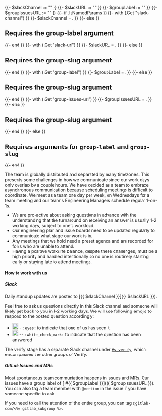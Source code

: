 {{- $slackChannel := "" }}
{{- $slackURL := "" }}
{{- $groupLabel := "" }}
{{- $groupIssuesURL := "" }}
{{- if .IsNamedParams }}
    {{- with (.Get "slack-channel") }}
        {{- $slackChannel = . }}
    {{- else }}
        <h2>Requires the group-label argument</h2>
    {{- end }}
    {{- with (.Get "slack-url") }}
        {{- $slackURL = . }}
    {{- else }}
        <h2>Requires the group-slug argument</h2>
    {{- end }}
    {{- with (.Get "group-label") }}
        {{- $groupLabel = . }}
    {{- else }}
        <h2>Requires the group-slug argument</h2>
    {{- end }}
    {{- with (.Get "group-issues-url") }}
        {{- $groupIssuesURL = . }}
    {{- else }}
        <h2>Requires the group-slug argument</h2>
    {{- end }}
{{- else }}
    <h2>Requires arguments for <code>group-label</code> and <code>group-slug</code></h2>
{{- end }}


The team is globally distributed and separated by many timezones.  This presents some challenges in how we communicate since our work days only overlap by a couple hours.  We have decided as a team to embrace asynchronous communication because scheduling meetings is difficult to coordinate.  We meet as a team one day per week, on Wednesdays for a team meeting and our team's Engineering Managers schedule regular 1-on-1s.

- We are pro-active about asking questions in advance with the understanding that the turnaround on receiving an answer is usually 1-2 working days, subject to one's workload.
- Our engineering plan and issue boards need to be updated regularly to communicate what stage our work is in.
- Any meetings that we hold need a preset agenda and are recorded for folks who are unable to attend.
- Having a positive work/life balance, despite these challenges, must be a high priority and handled intentionally so no one is routinely starting early or staying late to attend meetings.

#### How to work with us

##### Slack

Daily standup updates are posted to [{{ $slackChannel }}]({{ $slackURL }}).

Feel free to ask us questions directly in this Slack channel and someone will likely get back to you in 1-2 working days.  We will use following emojis to respond to the posted question accordingly:

- <img alt="eyes" src="https://a.slack-edge.com/production-standard-emoji-assets/10.2/apple-large/1f440@2x.png" height="20" width="20"> - `:eyes:` to indicate that one of us has seen it
- <img alt="checkmark" src="https://a.slack-edge.com/production-standard-emoji-assets/10.2/apple-large/2705@2x.png" height="20" width="20"> -- `:white_check_mark:` to indicate that the question has been answered

The verify stage has a separate Slack channel under [`#s_verify`](https://gitlab.slack.com/archives/C0SFP840G), which encompasses the other groups of Verify.

##### GitLab Issues and MRs

Most spontaneous team communiation happens in issues and MRs. Our issues have a group label of [<i class="fa-brands fa-slack"></i> #{{ $groupLabel }}]({{ $groupIssuesURL }}).  You can also tag a team member with `@mention` in the issue if you have someone specific to ask.

If you need to call the attention of the entire group, you can tag `@gitlab-com/<%= gitlab_subgroup %>`.
